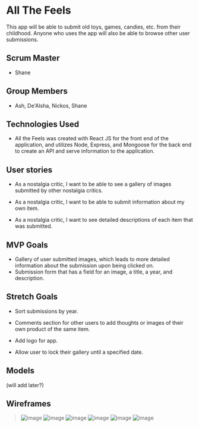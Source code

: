 # All The Feels
This app will be able to submit old toys, games, candies, etc. from their childhood. Anyone who uses the app will also be able to browse other user submissions.

## Scrum Master
- Shane
## Group Members
- Ash, De'Alsha, Nickos, Shane

## Technologies Used 
- All the Feels was created with React JS for the front end of the application, and utilizes Node, Express, and Mongoose for the back end to create an API and serve information to the application.

## User stories
- As a nostalgia critic, I want to be able to see a gallery of images submitted by other nostalgia critics.

- As a nostalgia critic, I want to be able to submit information about my own item.

- As a nostalgia critic, I want to see detailed descriptions of each item that was submitted.

## MVP Goals 
- Gallery of user submitted images, which leads to more detailed information about the submission upon being clicked on. 
- Submission form that has a field for an image, a title, a year, and description.

## Stretch Goals 
- Sort submissions by year.

- Comments section for other users to add thoughts or images of their own product of the same item.

- Add logo for app. 

- Allow user to lock their gallery until a specified date.

## Models 
(will add later?)

## Wireframes 
> ![image](https://media.git.generalassemb.ly/user/31428/files/6bb0d880-279e-11eb-8fbd-dde47e569883)
> ![image](https://media.git.generalassemb.ly/user/31428/files/7c614e80-279e-11eb-92dd-3654ed99c164)
> ![image](https://media.git.generalassemb.ly/user/31428/files/88e5a700-279e-11eb-9e48-78685625699d)
> ![image](https://media.git.generalassemb.ly/user/31428/files/98fd8680-279e-11eb-8410-404864faa9fe)
> ![image](https://media.git.generalassemb.ly/user/31428/files/a9156600-279e-11eb-8da3-5a4b18433a8a)
> ![image](https://media.git.generalassemb.ly/user/31428/files/bb8f9f80-279e-11eb-8483-50efab5d6acb)